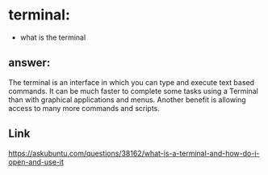 # terminal:
- what is the terminal

## answer:

The terminal is an interface in which you can type and execute text based commands.
It can be much faster to complete some tasks using a Terminal than with graphical applications and menus. Another benefit is allowing access to many more commands and scripts.

## Link
https://askubuntu.com/questions/38162/what-is-a-terminal-and-how-do-i-open-and-use-it